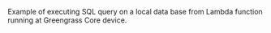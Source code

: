 Example of executing SQL query on a local data base from Lambda function running at Greengrass Core device.



